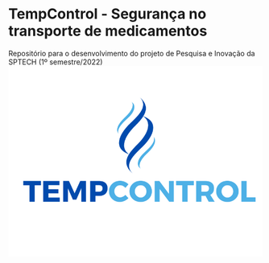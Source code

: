   # TempControl - Segurança no transporte de medicamentos
Repositório para o desenvolvimento do projeto de Pesquisa e Inovação da SPTECH (1º semestre/2022)
![Logo Empresa](img/logo.png)

